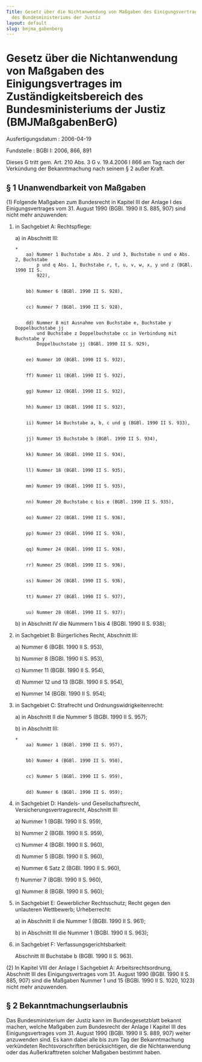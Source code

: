 ```yaml
---
Title: Gesetz über die Nichtanwendung von Maßgaben des Einigungsvertrages im Zuständigkeitsbereich
  des Bundesministeriums der Justiz
layout: default
slug: bmjma_gabenberg
---
```


# Gesetz über die Nichtanwendung von Maßgaben des Einigungsvertrages im Zuständigkeitsbereich des Bundesministeriums der Justiz (BMJMaßgabenBerG)

Ausfertigungsdatum
:   2006-04-19

Fundstelle
:   BGBl I: 2006, 866, 891

Dieses G tritt gem. Art. 210 Abs. 3 G v. 19.4.2006 I 866 am Tag nach
der Verkündung der Bekanntmachung nach seinem § 2 außer Kraft.


## § 1 Unanwendbarkeit von Maßgaben

(1) Folgende Maßgaben zum Bundesrecht in Kapitel III der Anlage I des
Einigungsvertrages vom 31. August 1990 (BGBl. 1990 II S. 885, 907)
sind nicht mehr anzuwenden:

1.  in Sachgebiet A: Rechtspflege:

    a)  in Abschnitt III:

        *
            aa) Nummer 1 Buchstabe a Abs. 2 und 3, Buchstabe n und o Abs. 2, Buchstabe
                p und q Abs. 1, Buchstabe r, t, u, v, w, x, y und z (BGBl. 1990 II S.
                922),


            bb) Nummer 6 (BGBl. 1990 II S. 928),


            cc) Nummer 7 (BGBl. 1990 II S. 928),


            dd) Nummer 8 mit Ausnahme von Buchstabe e, Buchstabe y Doppelbuchstabe jj
                und Buchstabe z Doppelbuchstabe cc in Verbindung mit Buchstabe y
                Doppelbuchstabe jj (BGBl. 1990 II S. 929),


            ee) Nummer 10 (BGBl. 1990 II S. 932),


            ff) Nummer 11 (BGBl. 1990 II S. 932),


            gg) Nummer 12 (BGBl. 1990 II S. 932),


            hh) Nummer 13 (BGBl. 1990 II S. 932),


            ii) Nummer 14 Buchstabe a, b, c und g (BGBl. 1990 II S. 933),


            jj) Nummer 15 Buchstabe b (BGBl. 1990 II S. 934),


            kk) Nummer 16 (BGBl. 1990 II S. 934),


            ll) Nummer 18 (BGBl. 1990 II S. 935),


            mm) Nummer 19 (BGBl. 1990 II S. 935),


            nn) Nummer 20 Buchstabe c bis e (BGBl. 1990 II S. 935),


            oo) Nummer 22 (BGBl. 1990 II S. 936),


            pp) Nummer 23 (BGBl. 1990 II S. 936),


            qq) Nummer 24 (BGBl. 1990 II S. 936),


            rr) Nummer 25 (BGBl. 1990 II S. 936),


            ss) Nummer 26 (BGBl. 1990 II S. 936),


            tt) Nummer 27 (BGBl. 1990 II S. 937),


            uu) Nummer 28 (BGBl. 1990 II S. 937);








    b)  in Abschnitt IV die Nummern 1 bis 4 (BGBl. 1990 II S. 938);





2.  in Sachgebiet B: Bürgerliches Recht, Abschnitt III:

    a)  Nummer 6 (BGBl. 1990 II S. 953),


    b)  Nummer 8 (BGBl. 1990 II S. 953),


    c)  Nummer 11 (BGBl. 1990 II S. 954),


    d)  Nummer 12 und 13 (BGBl. 1990 II S. 954),


    e)  Nummer 14 (BGBl. 1990 II S. 954);





3.  in Sachgebiet C: Strafrecht und Ordnungswidrigkeitenrecht:

    a)  in Abschnitt II die Nummer 5 (BGBl. 1990 II S. 957);


    b)  in Abschnitt III:

        *
            aa) Nummer 1 (BGBl. 1990 II S. 957),


            bb) Nummer 4 (BGBl. 1990 II S. 958),


            cc) Nummer 5 (BGBl. 1990 II S. 959),


            dd) Nummer 6 (BGBl. 1990 II S. 959);











4.  in Sachgebiet D: Handels- und Gesellschaftsrecht,
    Versicherungsvertragsrecht, Abschnitt III:

    a)  Nummer 1 (BGBl. 1990 II S. 959),


    b)  Nummer 2 (BGBl. 1990 II S. 959),


    c)  Nummer 4 (BGBl. 1990 II S. 960),


    d)  Nummer 5 (BGBl. 1990 II S. 960),


    e)  Nummer 6 Satz 2 (BGBl. 1990 II S. 960),


    f)  Nummer 7 (BGBl. 1990 II S. 960),


    g)  Nummer 8 (BGBl. 1990 II S. 960);





5.  in Sachgebiet E: Gewerblicher Rechtsschutz; Recht gegen den unlauteren
    Wettbewerb; Urheberrecht:

    a)  in Abschnitt II die Nummer 1 (BGBl. 1990 II S. 961);


    b)  in Abschnitt III die Nummer 1 (BGBl. 1990 II S. 963);





6.  in Sachgebiet F: Verfassungsgerichtsbarkeit:

    Abschnitt III Buchstabe b (BGBl. 1990 II S. 963).




(2) In Kapitel VIII der Anlage I Sachgebiet A: Arbeitsrechtsordnung,
Abschnitt III des Einigungsvertrages vom 31. August 1990 (BGBl. 1990
II S. 885, 907) sind die Maßgaben Nummer 1 und 15 (BGBl. 1990 II S.
1020, 1023) nicht mehr anzuwenden.


## § 2 Bekanntmachungserlaubnis

Das Bundesministerium der Justiz kann im Bundesgesetzblatt bekannt
machen, welche Maßgaben zum Bundesrecht der Anlage I Kapitel III des
Einigungsvertrages vom 31. August 1990 (BGBl. 1990 II S. 889, 907)
weiter anzuwenden sind. Es kann dabei alle bis zum Tag der
Bekanntmachung verkündeten Rechtsvorschriften berücksichtigen, die die
Nichtanwendung oder das Außerkrafttreten solcher Maßgaben bestimmt
haben.

